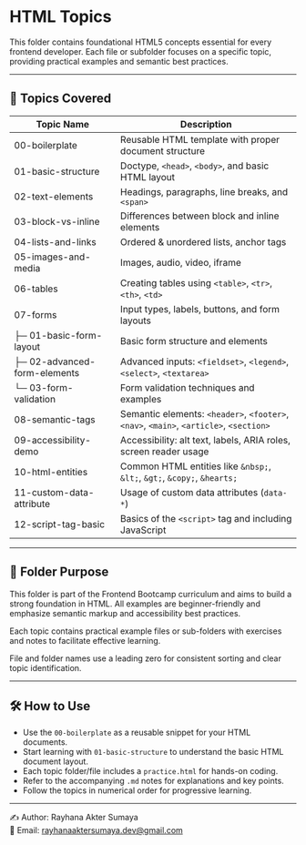 # HTML Topics

This folder contains foundational HTML5 concepts essential for every frontend developer. Each file or subfolder focuses on a specific topic, providing practical examples and semantic best practices.

---

## 🔖 Topics Covered

| Topic Name                   | Description                                                                            |
|------------------------------|----------------------------------------------------------------------------------------|
| 00-boilerplate               | Reusable HTML template with proper document structure                                  |
| 01-basic-structure           | Doctype, `<head>`, `<body>`, and basic HTML layout                                     |
| 02-text-elements             | Headings, paragraphs, line breaks, and `<span>`                                        |
| 03-block-vs-inline           | Differences between block and inline elements                                          |
| 04-lists-and-links           | Ordered & unordered lists, anchor tags                                                 |
| 05-images-and-media          | Images, audio, video, iframe                                                           |
| 06-tables                    | Creating tables using `<table>`, `<tr>`, `<th>`, `<td>`                                |
| 07-forms                     | Input types, labels, buttons, and form layouts                                         |
| ├─ 01-basic-form-layout      | Basic form structure and elements                                                      |
| ├─ 02-advanced-form-elements | Advanced inputs: `<fieldset>`, `<legend>`, `<select>`, `<textarea>`                    |
| └─ 03-form-validation        | Form validation techniques and examples                                                |
| 08-semantic-tags             | Semantic elements: `<header>`, `<footer>`, `<nav>`, `<main>`, `<article>`, `<section>` |
| 09-accessibility-demo        | Accessibility: alt text, labels, ARIA roles, screen reader usage                       |
| 10-html-entities             | Common HTML entities like `&nbsp;`, `&lt;`, `&gt;`, `&copy;`, `&hearts;`               |
| 11-custom-data-attribute     | Usage of custom data attributes (`data-*`)                                             |
| 12-script-tag-basic          | Basics of the `<script>` tag and including JavaScript                                  |

---

## 📁 Folder Purpose

This folder is part of the Frontend Bootcamp curriculum and aims to build a strong foundation in HTML. All examples are beginner-friendly and emphasize semantic markup and accessibility best practices.

Each topic contains practical example files or sub-folders with exercises and notes to facilitate effective learning.

File and folder names use a leading zero for consistent sorting and clear topic identification.

---

## 🛠 How to Use

- Use the `00-boilerplate` as a reusable snippet for your HTML documents.
- Start learning with `01-basic-structure` to understand the basic HTML document layout.
- Each topic folder/file includes a `practice.html` for hands-on coding.
- Refer to the accompanying `.md` notes for explanations and key points.
- Follow the topics in numerical order for progressive learning.

---

✍ Author: Rayhana Akter Sumaya  
📧 Email: [rayhanaaktersumaya.dev@gmail.com](mailto:rayhanaaktersumaya.dev@gmail.com)
